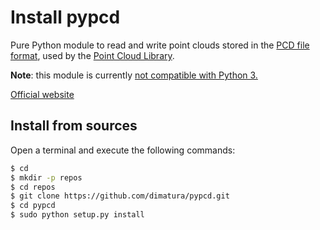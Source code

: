 # Install pypcd

Pure Python module to read and write point clouds stored in the [PCD file format](http://pointclouds.org/documentation/tutorials/pcd_file_format.php), used by the [Point Cloud Library](http://pointclouds.org/).

**Note**: this module is currently [not compatible with Python 3.](https://github.com/dimatura/pypcd/issues/7)

[Official website](https://github.com/dimatura/pypcd)

## Install from sources

Open a terminal and execute the following commands:

```bash
$ cd 
$ mkdir -p repos
$ cd repos
$ git clone https://github.com/dimatura/pypcd.git
$ cd pypcd
$ sudo python setup.py install
```
